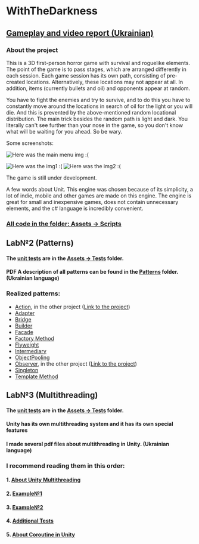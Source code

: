 # WithTheDarkness
## [Gameplay and video report  (Ukrainian)](https://www.youtube.com/watch?v=tZQDrA5Vypk&ab_channel=%D0%84%D0%B2%D0%B3%D0%B5%D0%BD%D1%96%D0%B9%D0%9F%D1%88%D0%BE%D0%BD%D0%BE%D0%B2%D1%81%D1%8C%D0%BA%D0%B8%D0%B9)

### About the project 
  This is a 3D first-person horror game with survival and roguelike elements. 
  The point of the game is to pass stages, which are arranged differently in each session.
Each game session has its own path, consisting of pre-created locations. Alternatively, these locations may not appear at all. In addition, items 
(currently bullets and oil) and opponents appear at random.

You have to fight the enemies and try to survive, and to do this you have to constantly move around the locations in search of oil for the light or you will die. And this is prevented by the above-mentioned random locational distribution. The main trick besides the random path is light and dark. You literally can't see further than your nose in the game, so you don't know what will be waiting for you ahead. So be wary.

Some screenshots: 

![Here was the main menu img :(](https://lh3.googleusercontent.com/u/0/drive-viewer/AFGJ81oVKdbQ0azqm1pOTTLoAJrNaSueNOcYUedKaSwkg8sANvm5qehGdLtPsaseAoeXEN8a4D-Phd3U9SbwRxFTMbM7J0cD=w1920-h969)

![Here was the img1 :(](https://lh3.googleusercontent.com/u/0/drive-viewer/AFGJ81o4IBU_2dBkO6rBPmQtwKmf4TjLBOmwheMqP8RgKE6JksQgUQUkDOha29p02F71Xzy-llB66_E2MaL9qG97CsWonEuCSA=w1920-h969)
![Here was the img2 :(](https://lh3.googleusercontent.com/u/0/drive-viewer/AFGJ81pa0zcGhRJ4X7S5KsnBFIGvOYVzPEHQMjO1acH528VxoSpp78l5RxrFvroHpTq-__79RHF4ZiCGDE3jTDo2S2foPT7vAA=w1920-h969)

  The game is still under development. 
  
  A few words about Unit. This engine was chosen because of its simplicity, a lot of indie, mobile and other games are made on this engine. The engine is great for small and inexpensive games, does not contain unnecessary elements, and the c# language is incredibly convenient.
### <ins>[All code](https://github.com/BlutBad1/WithTheDarkness/tree/main/Assets) in the folder: [Assets -> Scripts](https://github.com/BlutBad1/WithTheDarkness/tree/main/Assets)</ins>

## Lab№2 (Patterns)
  #### The <ins>[unit tests](https://github.com/BlutBad1/WithTheDarkness/tree/main/Assets/Tests)</ins> are in the <ins>[Assets -> Tests](https://github.com/BlutBad1/WithTheDarkness/tree/main/Assets/Tests)</ins> folder.
  
  #### PDF A description of all patterns can be found in the <ins>[Patterns](https://github.com/BlutBad1/WithTheDarkness/tree/main/Patterns)</ins> folder. (Ukrainian language)
 ### Realized patterns:
 - [Action](https://github.com/BlutBad1/WithTheDarkness/blob/main/Patterns/Action.pdf), in the other project ([Link to the project](https://github.com/TEGTO/SEM2-OOP-Lab-1--2023-))
- [Adapter](https://github.com/BlutBad1/WithTheDarkness/blob/main/Patterns/Adapter.pdf)
- [Bridge](https://github.com/BlutBad1/WithTheDarkness/blob/main/Patterns/Bridge.pdf)
- [Builder](https://github.com/BlutBad1/WithTheDarkness/blob/main/Patterns/Builder.pdf)
- [Facade](https://github.com/BlutBad1/WithTheDarkness/blob/main/Patterns/Facade.pdf)
- [Factory Method](https://github.com/BlutBad1/WithTheDarkness/blob/main/Patterns/Factory%20Method.pdf)
- [Flyweight](https://github.com/BlutBad1/WithTheDarkness/blob/main/Patterns/Flyweight.pdf)
- [Intermediary](https://github.com/BlutBad1/WithTheDarkness/blob/main/Patterns/Intermediary.pdf)
- [ObjectPooling](https://github.com/BlutBad1/WithTheDarkness/blob/main/Patterns/ObjectPooling.pdf)
- [Observer](https://github.com/BlutBad1/WithTheDarkness/blob/main/Patterns/Observer.pdf), in the other project ([Link to the project](https://github.com/TEGTO/SEM2-OOP-Lab-1--2023-))
- [Singleton](https://github.com/BlutBad1/WithTheDarkness/blob/main/Patterns/Singleton.pdf)
- [Template Method](https://github.com/BlutBad1/WithTheDarkness/blob/main/Patterns/Template%20Method.pdf)



## Lab№3 (Multithreading)
#### The <ins>[unit tests](https://github.com/BlutBad1/WithTheDarkness/tree/main/Assets/Tests)</ins> are in the <ins>[Assets -> Tests](https://github.com/BlutBad1/WithTheDarkness/tree/main/Assets/Tests)</ins> folder.
#### Unity has its own multithreading system and it has its own special features
#### I made several pdf files about multithreading in Unity. (Ukrainian language)

### I recommend reading them in this order:
#### 1. [About Unity Multithreading](https://github.com/BlutBad1/WithTheDarkness/blob/main/Multithreading/1.AboutUnityMultithreading.pdf)
#### 2. [Example№1](https://github.com/BlutBad1/WithTheDarkness/blob/main/Multithreading/2.Example%E2%84%961.pdf)
#### 3. [Example№2](https://github.com/BlutBad1/WithTheDarkness/blob/main/Multithreading/3.Example%E2%84%962.pdf)
#### 4. [Additional Tests](https://github.com/BlutBad1/WithTheDarkness/blob/main/Multithreading/4.AdditionalTests.pdf)
#### 5. [About Coroutine in Unity](https://github.com/BlutBad1/WithTheDarkness/blob/main/Multithreading/5.AboutCoroutine.pdf)
